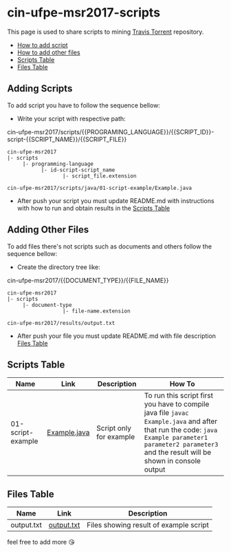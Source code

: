 # cin-ufpe-msr2017-scripts

This page is used to share scripts to mining [Travis Torrent](https://travistorrent.testroots.org/) repository.

* [How to add script](#adding-scripts)
* [How to add other files](#adding-other-files)
* [Scripts Table](#scripts-table)
* [Files Table](#files-table)

## Adding Scripts

To add script you have to follow the sequence bellow:
  - Write your script with respective path:
  
  cin-ufpe-msr2017/scripts/{{PROGRAMING_LANGUAGE}}/{{SCRIPT_ID}}-script-{{SCRIPT_NAME}}/{{SCRIPT_FILE}}
  
  ```
  cin-ufpe-msr2017
  |- scripts
       |- programming-language
             |- id-script-script_name
                    |- script_file.extension
  
  cin-ufpe-msr2017/scripts/java/01-script-example/Example.java
  ```

  - After push your script you must update README.md with instructions with how to run and obtain results in the [Scripts Table](#scripts-table)

## Adding Other Files
To add files there's not scripts such as documents and others follow the sequence bellow:
  - Create the directory tree like:
  
  cin-ufpe-msr2017/{{DOCUMENT_TYPE}}/{{FILE_NAME}}
  
  ```
  cin-ufpe-msr2017
  |- scripts
       |- document-type
                    |- file-name.extension
                    
  cin-ufpe-msr2017/results/output.txt
  ```

  - After push your file you must update README.md with file description [Files Table](#files-table)

## Scripts Table

Name | Link | Description | How To
------------ | ------------ | ------------- | -------------
01-script-example | [Example.java](https://github.com/victorlaerte/cin-ufpe-msr2017/blob/master/scripts/java/01-script-example/src/Example.java) | Script only for example | To run this script first you have to compile java file `javac Example.java` and after that run the code: `java Example parameter1 parameter2 parameter3` and the result will be shown in console output

## Files Table

Name | Link | Description
------------ | ------------ | -------------
output.txt | [output.txt](https://github.com/victorlaerte/cin-ufpe-msr2017/blob/master/results/output.txt) | Files showing result of example script

feel free to add more :kissing_heart: 
